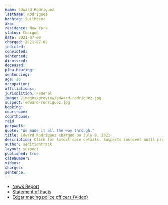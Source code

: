 ```yaml
---
name: Edward Rodriguez
lastName: Rodriguez
hashtag: SuitMacer
aka:
residence: New York
status: Charged
date: 2021-07-09
charged: 2021-07-09
indicted:
convicted:
sentenced:
dismissed:
deceased:
plea_hearing:
sentencing:
age: 26
occupation:
affiliations:
jurisdiction: Federal
image: /images/preview/edward-rodriguez.jpg
suspect: edward-rodriguez.jpg
booking:
courtroom:
courthouse:
raid:
perpwalk:
quote: "We made it all the way through."
title: Edward Rodriguez charged on July 9, 2021
description: Click for latest case details. Suspects innocent until proven guilty.
author: seditiontrack
layout: suspect
published: true
caseNumber:
videos:
charges:
sentence:
---
```


- [News Report](https://www.msn.com/en-us/news/crime/here-in-america-we-fight-back-formally-dressed-man-dubbed-suitmacer-charged-with-spraying-police-during-capitol-siege/ar-AALZYmU)
- [Statement of Facts](https://www.justice.gov/usao-dc/case-multi-defendant/file/1410871/download)
- [Edgar macing police officers (Video)](https://twitter.com/1600PennPooch/status/1413630211774730242)
